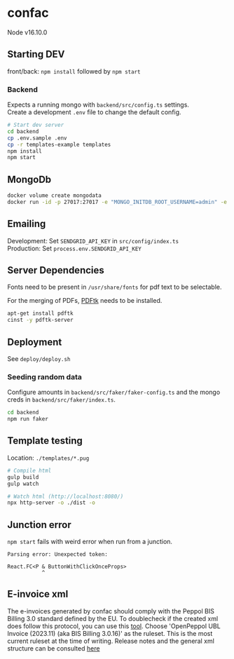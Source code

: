confac
======

Node v16.10.0


## Starting DEV

front/back: `npm install` followed by `npm start`

### Backend

Expects a running mongo with `backend/src/config.ts` settings.  
Create a development `.env` file to change the default config.

```bash
# Start dev server
cd backend
cp .env.sample .env
cp -r templates-example templates
npm install
npm start
```

## MongoDb

```bash
docker volume create mongodata
docker run -id -p 27017:27017 -e "MONGO_INITDB_ROOT_USERNAME=admin" -e "MONGO_INITDB_ROOT_PASSWORD=pwd" -v mongodata:/data/db --name confac-mongo mongo:3.6.3
```



## Emailing

Development: Set `SENDGRID_API_KEY` in `src/config/index.ts`  
Production: Set `process.env.SENDGRID_API_KEY`  



## Server Dependencies

Fonts need to be present in `/usr/share/fonts` for pdf text to be selectable.

For the merging of PDFs, [PDFtk](https://www.pdflabs.com/tools/pdftk-the-pdf-toolkit/) needs to be installed.

```bash
apt-get install pdftk
cinst -y pdftk-server
```


## Deployment

See `deploy/deploy.sh`


### Seeding random data

Configure amounts in `backend/src/faker/faker-config.ts`
and the mongo creds in `backend/src/faker/index.ts`.

```sh
cd backend
npm run faker
```



## Template testing


Location: `./templates/*.pug`

```bash
# Compile html
gulp build
gulp watch

# Watch html (http://localhost:8080/)
npx http-server -o ./dist -o
```



## Junction error

`npm start` fails with weird error when run from a junction.

```text
Parsing error: Unexpected token:

React.FC<P & ButtonWithClickOnceProps>
           ^
```

## E-invoice xml

The e-invoices generated by confac should comply with the Peppol BIS Billing 3.0 standard defined by the EU. To doublecheck if the created xml does follow this protocol, you can use this [tool](https://ecosio.com/en/peppol-and-xml-document-validator/). Choose 'OpenPeppol UBL Invoice (2023.11) (aka BIS Billing 3.0.16)' as the ruleset. This is the most current ruleset at the time of writing. Release notes and the general xml structure can be consulted [here]( https://docs.peppol.eu/poacc/billing/3.0)  
